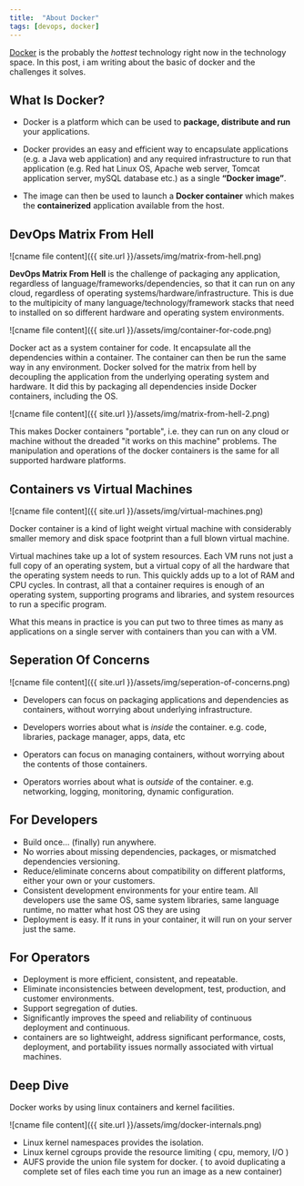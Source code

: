 ```yaml
---
title:  "About Docker"
tags: [devops, docker]
---
```


[Docker](https://www.docker.com) is the probably the *hottest* technology right now in the technology space. In this post, i am writing about the basic of docker and the challenges it solves.

## What Is Docker?

- Docker is a platform which can be used to **package, distribute and run** your applications.

- Docker provides an easy and efficient way to encapsulate applications (e.g. a Java web application) and any required infrastructure to run that application (e.g. Red hat Linux OS, Apache web server, Tomcat application server, mySQL database etc.) as a single **“Docker image”**.

- The image can then be used to launch a **Docker container** which makes the **containerized** application available from the host.

## DevOps Matrix From Hell

![cname file content]({{ site.url }}/assets/img/matrix-from-hell.png)

**DevOps Matrix From Hell** is the challenge of packaging any application, regardless of language/frameworks/dependencies, so that it can run on any cloud, regardless of operating systems/hardware/infrastructure. This is due to the multipicity of many language/technology/framework stacks that need to installed on so different hardware and operating system environments.

![cname file content]({{ site.url }}/assets/img/container-for-code.png)

Docker act as a system container for code. It encapsulate all the dependencies within a container. The container can then be run the same way in any environment. Docker solved for the matrix from hell by decoupling the application from the underlying operating system and hardware. It did this by packaging all dependencies inside Docker containers, including the OS. 


![cname file content]({{ site.url }}/assets/img/matrix-from-hell-2.png)

This makes Docker containers "portable", i.e. they can run on any cloud or machine without the dreaded "it works on this machine" problems. The manipulation and operations of the docker containers is the same for all supported hardware platforms.



## Containers vs Virtual Machines

![cname file content]({{ site.url }}/assets/img/virtual-machines.png)

Docker container is a kind of light weight virtual machine with considerably smaller memory and disk space footprint than a full blown virtual machine.

Virtual machines take up a lot of system resources. Each VM runs not just a full copy of an operating system, but a virtual copy of all the hardware that the operating system needs to run. This quickly adds up to a lot of RAM and CPU cycles. In contrast, all that a container requires is enough of an operating system, supporting programs and libraries, and system resources to run a specific program.

What this means in practice is you can put two to three times as many as applications on a single server with containers than you can with a VM.


## Seperation Of Concerns

![cname file content]({{ site.url }}/assets/img/seperation-of-concerns.png)

- Developers can focus on packaging applications and dependencies as containers, without worrying about underlying infrastructure. 
- Developers worries about what is *inside* the container. e.g. code, libraries, package manager, apps, data, etc

- Operators can focus on managing containers, without worrying about the contents of those containers.
- Operators worries about what is *outside* of the container. e.g. networking, logging, monitoring, dynamic configuration.


## For Developers

- Build once... (finally) run anywhere.
- No worries about missing dependencies, packages, or mismatched dependencies versioning.
- Reduce/eliminate concerns about compatibility on different platforms, either your own or your customers.
- Consistent development environments for your entire team. All developers use the same OS, same system libraries, same language runtime, no matter what host OS they are using
- Deployment is easy. If it runs in your container, it will run on your server just the same.

## For Operators

- Deployment is more efficient, consistent, and repeatable.
- Eliminate inconsistencies between development, test, production, and customer environments.
- Support segregation of duties.
- Significantly improves the speed and reliability of continuous deployment and continuous.
- containers are so lightweight, address significant performance, costs, deployment, and portability issues normally associated with virtual machines.

## Deep Dive

Docker works by using linux containers and kernel facilities.

![cname file content]({{ site.url }}/assets/img/docker-internals.png)

- Linux kernel namespaces provides the isolation.
- Linux kernel cgroups provide the resource limiting ( cpu, memory, I/O )
- AUFS provide the union file system for docker. ( to avoid duplicating a complete set of files each time you run an image as a new container)


